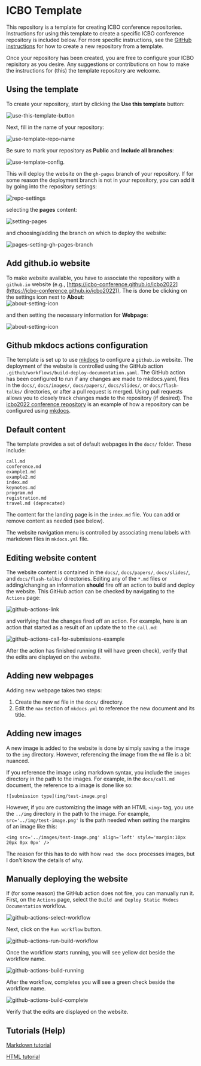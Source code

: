 # ICBO Template
This repository is a template for creating ICBO conference repositories. Instructions for using this template to create a specific ICBO conference repository is included below. For more specific instructions, see the [GitHub instructions](https://docs.github.com/en/repositories/creating-and-managing-repositories/creating-a-repository-from-a-template) for how to create a new repository from a template.

Once your repository has been created, you are free to configure your ICBO repisitory as you desire. Any suggestions or contributions on how to make the instructions for (this) the template repository are welcome. 

## Using the template

To create your repository, start by clicking the **Use this template** button:

![use-this-template-button](readme-images/github-use-template-button.png)

Next, fill in the name of your repository:

![use-template-repo-name](readme-images/github-use-template-repo-name.png) 

Be sure to mark your repository as **Public** and **Include all branches**:

![use-template-config.](readme-images/github-use-template-config.png)

This will deploy the website on the `gh-pages` branch of your repository. If for some reason the deployment branch is not in your repository, you can add it by going into the repository settings:

![repo-settings](readme-images/github-repo-settings.png)

selecting the **pages** content:

![setting-pages](readme-images/github-setting-pages.png)

and choosing/adding the branch on which to deploy the website:

![pages-setting-gh-pages-branch](readme-images/github-pages-setting-gh-pages-branch.png)


## Add github.io website  
To make website available, you have to associate the repository with a `github.io` website (e.g., [https://icbo-conference.github.io/icbo2022](https://icbo-conference.github.io/icbo2022)). The is done be clicking on the settings icon next to **About**:  
![about-setting-icon](readme-images/github-repo-about-setting.png)

and then setting the necessary information for **Webpage**:  

![about-setting-icon](readme-images/github-repo-webpage-setting.png)

## Github mkdocs actions configuration

The template is set up to use [mkdocs](https://www.mkdocs.org/) to configure a `github.io` website. The deployment of the website is controlled using the GitHub action `.github/workflows/build-deploy-documentation.yaml`. The GitHub action has been configured to run if any changes are made to mkdocs.yaml, files in the `docs/`, `docs/images/`, `docs/papers/`, `docs/slides/`, or `docs/flash-talks/` directories, or after a pull request is merged. Using pull requests allows you to closely track changes made to the repository (if desired). The [icbo2022 conference repository](https://github.com/ICBO-conference/icbo2022) is an example of how a repository can be configured using [mkdocs](https://www.mkdocs.org/).

## Default content 

The template provides a set of default webpages in the `docs/` folder. These include:  
```
call.md  
conference.md
example1.md
example2.md  
index.md  
keynotes.md  
program.md  
registration.md
travel.md (deprecated)
```
The content for the landing page is in the `index.md` file. You can add or remove content as needed (see below).  

The website navigation menu is controlled by associating menu labels with markdown files in `mkdocs.yml` file.  

## Editing website content 

The website content is contained in the `docs/`, `docs/papers/`, `docs/slides/`, and `docs/flash-talks/` directories. Editing any of the `*.md` files or adding/changing an information **should** fire off an action to build and deploy the website. This GitHub action can be checked by navigating to the `Actions` page:

![github-actions-link](readme-images/github-actions-link.png)

and verifying that the changes fired off an action. For example, here is an action that started as a result of an update the to the `call.md`:

![github-actions-call-for-submissions-example](readme-images/github-actions-call-for-submissions-example.png)  

After the action has finished running (it will have green check), verify that the edits are displayed on the website. 

## Adding new webpages

Adding new webpage takes two steps:

1. Create the new `md` file in the `docs/` directory.
2. Edit the `nav` section of `mkdocs.yml` to reference the new document and its title.

## Adding new images

A new image is added to the website is done by simply saving a the image to the `img` directory. However, referencing the image from the `md` file is a bit nuanced.  

If you reference the image using markdown syntax, you include the `images` directory in the path to the images. For example, in the `docs/call.md` document, the reference to a image is done like so:
```
![submission type](img/test-image.png)
```

However, if you are customizing the image with an HTML `<img>` tag, you use the `../img` directory in the path to the image. For example, `src='../img/test-image.png'` is the path needed when setting the margins of an image like this:
```
<img src='../images/test-image.png' align='left' style='margin:10px 20px 0px 0px' />
```
The reason for this has to do with how `read the docs` processes images, but I don't know the details of why.

## Manually deploying the website 

If (for some reason) the GitHub action does not fire, you can manually run it. First, on the `Actions` page, select the `Build and Deploy Static Mkdocs Documentation` workflow.  

![github-actions-select-workflow](readme-images/github-actions-select-workflow.png)

Next, click on the `Run workflow` button.  

![github-actions-run-build-workflow](readme-images/github-actions-run-build-workflow.png)  

Once the workflow starts running, you will see yellow dot beside the workflow name.  

![github-actions-build-running](readme-images/github-actions-build-running.png)

After the workflow, completes you will see a green check beside the workflow name.

![github-actions-build-complete](readme-images/github-actions-build-complete.png)

Verify that the edits are displayed on the website. 

## Tutorials (Help)

[Markdown tutorial](https://www.markdownguide.org/basic-syntax/)

[HTML tutorial](https://www.w3schools.com/html/)


